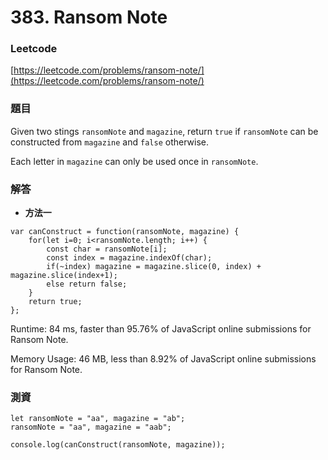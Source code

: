 # 383. Ransom Note

### Leetcode

[https://leetcode.com/problems/ransom-note/](https://leetcode.com/problems/ransom-note/)

### 題目

Given two stings `ransomNote` and `magazine`, return `true` if `ransomNote` can be constructed from `magazine` and `false` otherwise.

Each letter in `magazine` can only be used once in `ransomNote`.

### 解答 <a href="#ti-jie" id="ti-jie"></a>

* **方法一**

```
var canConstruct = function(ransomNote, magazine) {
    for(let i=0; i<ransomNote.length; i++) {
        const char = ransomNote[i];
        const index = magazine.indexOf(char);
        if(~index) magazine = magazine.slice(0, index) + magazine.slice(index+1);
        else return false;
    }
    return true;
};
```

Runtime: 84 ms, faster than 95.76% of JavaScript online submissions for Ransom Note.&#x20;

Memory Usage: 46 MB, less than 8.92% of JavaScript online submissions for Ransom Note.

### 測資

```
let ransomNote = "aa", magazine = "ab";
ransomNote = "aa", magazine = "aab";

console.log(canConstruct(ransomNote, magazine));
```
